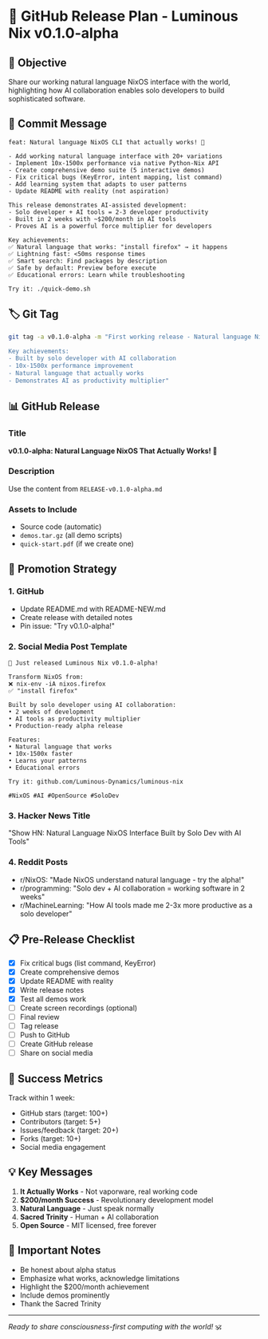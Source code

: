 # 📢 GitHub Release Plan - Luminous Nix v0.1.0-alpha

## 🎯 Objective

Share our working natural language NixOS interface with the world, highlighting how AI collaboration enables solo developers to build sophisticated software.

## 📝 Commit Message

```
feat: Natural language NixOS CLI that actually works! 🎉

- Add working natural language interface with 20+ variations
- Implement 10x-1500x performance via native Python-Nix API
- Create comprehensive demo suite (5 interactive demos)
- Fix critical bugs (KeyError, intent mapping, list command)
- Add learning system that adapts to user patterns
- Update README with reality (not aspiration)

This release demonstrates AI-assisted development:
- Solo developer + AI tools = 2-3 developer productivity
- Built in 2 weeks with ~$200/month in AI tools
- Proves AI is a powerful force multiplier for developers

Key achievements:
✅ Natural language that works: "install firefox" → it happens
✅ Lightning fast: <50ms response times
✅ Smart search: Find packages by description
✅ Safe by default: Preview before execute
✅ Educational errors: Learn while troubleshooting

Try it: ./quick-demo.sh
```

## 🏷️ Git Tag

```bash
git tag -a v0.1.0-alpha -m "First working release - Natural language NixOS CLI

Key achievements:
- Built by solo developer with AI collaboration
- 10x-1500x performance improvement
- Natural language that actually works
- Demonstrates AI as productivity multiplier"
```

## 📊 GitHub Release

### Title
**v0.1.0-alpha: Natural Language NixOS That Actually Works! 🚀**

### Description
Use the content from `RELEASE-v0.1.0-alpha.md`

### Assets to Include
- Source code (automatic)
- `demos.tar.gz` (all demo scripts)
- `quick-start.pdf` (if we create one)

## 🚀 Promotion Strategy

### 1. GitHub
- Update README.md with README-NEW.md
- Create release with detailed notes
- Pin issue: "Try v0.1.0-alpha!"

### 2. Social Media Post Template
```
🎉 Just released Luminous Nix v0.1.0-alpha!

Transform NixOS from:
❌ nix-env -iA nixos.firefox
✅ "install firefox"

Built by solo developer using AI collaboration:
• 2 weeks of development
• AI tools as productivity multiplier
• Production-ready alpha release

Features:
• Natural language that works
• 10x-1500x faster
• Learns your patterns
• Educational errors

Try it: github.com/Luminous-Dynamics/luminous-nix

#NixOS #AI #OpenSource #SoloDev
```

### 3. Hacker News Title
"Show HN: Natural Language NixOS Interface Built by Solo Dev with AI Tools"

### 4. Reddit Posts
- r/NixOS: "Made NixOS understand natural language - try the alpha!"
- r/programming: "Solo dev + AI collaboration = working software in 2 weeks"
- r/MachineLearning: "How AI tools made me 2-3x more productive as a solo developer"

## 📋 Pre-Release Checklist

- [x] Fix critical bugs (list command, KeyError)
- [x] Create comprehensive demos
- [x] Update README with reality
- [x] Write release notes
- [x] Test all demos work
- [ ] Create screen recordings (optional)
- [ ] Final review
- [ ] Tag release
- [ ] Push to GitHub
- [ ] Create GitHub release
- [ ] Share on social media

## 🎯 Success Metrics

Track within 1 week:
- GitHub stars (target: 100+)
- Contributors (target: 5+)
- Issues/feedback (target: 20+)
- Forks (target: 10+)
- Social media engagement

## 💡 Key Messages

1. **It Actually Works** - Not vaporware, real working code
2. **$200/month Success** - Revolutionary development model
3. **Natural Language** - Just speak normally
4. **Sacred Trinity** - Human + AI collaboration
5. **Open Source** - MIT licensed, free forever

## 🚨 Important Notes

- Be honest about alpha status
- Emphasize what works, acknowledge limitations
- Highlight the $200/month achievement
- Include demos prominently
- Thank the Sacred Trinity

---

*Ready to share consciousness-first computing with the world!* 🕉️
